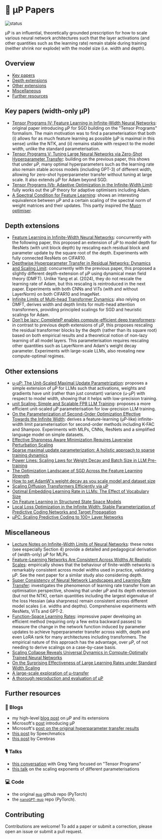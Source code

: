 # 📑 μP Papers

![status](https://img.shields.io/badge/status-active-green)

μP is an influential, theoretically grounded prescription for how to scale 
various neural network architectures such that the layer activations (and other 
quantities such as the learning rate) remain stable during training (neither 
shrink nor explode) with the model size (i.e. width and depth).


## Overview
* [Key papers](#key-papers-width-only-μp)
* [Depth extensions](#depth-extensions)
* [Other extensions](#other-extensions)
* [Miscellaneous](#miscellaneous)
* [Further resources](#further-resources)


## Key papers (width-only μP)
* [Tensor Programs IV: Feature Learning in Infinite-Width Neural Networks](https://arxiv.org/abs/2011.14522): original paper introducing μP for SGD building on the "Tensor Programs" formalism. The main motivation was to find a parameterisation that both (i) allows for as much feature learning as possible (μP is maximal in this sense) unlike the NTK, and (ii) remains stable with respect to the model width, unlike the standard parameterisation.
* [Tensor Programs V: Tuning Large Neural Networks via Zero-Shot Hyperparameter Transfer](https://arxiv.org/abs/2203.03466): building on the previous paper, this shows that under μP, many optimal hyperparameters such as the learning rate also remain stable across models (including GPT-3) of different width, allowing for zero-shot hyperparameter transfer without tuning at large scale. It also extends μP for Adam beyond SGD.
* [Tensor Programs IVb: Adaptive Optimization in the Infinite-Width Limit](https://arxiv.org/abs/2308.01814): fully works out the μP theory for adaptive optimisers including Adam.
* [A Spectral Condition for Feature Learning](https://arxiv.org/abs/2310.17813): shows an interesting equivalence between μP and a certain scaling of the spectral norm of weight matrices and their updates. This partly inspired the [Muon optimiser](https://jeremybernste.in/writing/deriving-muon).


## Depth extensions
* [Feature Learning in Infinite-Width Neural Networks](https://arxiv.org/abs/2011.14522): concurrently with the following paper, this proposed an extension of μP to model depth for ResNets (with unit block depth) by rescaling each residual block and parameter update by the square root of the depth. Experiments with fully connected ResNets on CIFAR10.
* [Depthwise Hyperparameter Transfer in Residual Networks: Dynamics and Scaling Limit](https://arxiv.org/abs/2309.16620): concurrently with the previous paper, this proposed a slightly different depth-extension of μP using dynamical mean field theory (DMFT). Unlike Yang et al. (2024), they do not rescale the learning rate of Adam, but this rescaling is reintroduced in the next paper. Experiments with both CNNs and ViTs (with and without LayerNorm) on both CIFAR10 and ImageNet.
* [Infinite Limits of Multi-head Transformer Dynamics](https://arxiv.org/abs/2405.15712): also relying on DMFT, derives width and depth limits for multi-head attention transformers, providing principled scalings for SGD and heuristic scalings for Adam.
* [Don’t be lazy: CompleteP enables compute-efficient deep transformers](https://arxiv.org/abs/2505.01618): in contrast to previous depth extensions of μP, this proposes rescaling the residual transformer blocks by the depth (rather than its square root) based on both empirical results and a theoretical notion of non-lazy learning of all model layers. This parameterisation requires rescaling other quantities such as LayerNorm and Adam's weight decay parameter. Experiments with large-scale LLMs, also revealing new compute-optimal regimes.


## Other extensions
* [u-μP: The Unit-Scaled Maximal Update Parametrization](https://arxiv.org/abs/2407.17465): proposes a simple extension of μP for LLMs such that activations, weights and gradients have unit (rather than just constant) variance (u-μP) with respect to model width, showing that it helps with low-precision training.
* [μnit Scaling: Simple and Scalable FP8 LLM Training](https://arxiv.org/abs/2502.05967): proposes a more efficient unit-scaled μP parameterisation for low-precision LLM training.
* [On the Parameterization of Second-Order Optimization Effective Towards the Infinite Width](https://arxiv.org/abs/2312.12226): derives a feature-learning (μP-like) infinite-width limit parameterisation for second-order methods including K-FAC and Shampoo. Experiments with MLPs, CNNs, ResNets and a simplified language model on simple datasets.
* [Effective Sharpness Aware Minimization Requires Layerwise Perturbation Scaling](https://openreview.net/forum?id=Qo6KUhQkPw)
* [Sparse maximal update parameterization: A holistic approach to sparse training dynamics](https://proceedings.neurips.cc/paper_files/paper/2024/hash/3b6aaffec941f98930753fa6d6de7263-Abstract-Conference.html)
* [Power Lines: Scaling Laws for Weight Decay and Batch Size in LLM Pre-training](https://arxiv.org/abs/2505.13738)
* [The Optimization Landscape of SGD Across the Feature Learning Strength](https://arxiv.org/abs/2410.04642)
* [How to set AdamW's weight decay as you scale model and dataset size](https://arxiv.org/abs/2405.13698)
* [Scaling Diffusion Transformers Efficiently via μP](https://arxiv.org/abs/2505.15270)
* [Optimal Embedding Learning Rate in LLMs: The Effect of Vocabulary Size](https://arxiv.org/abs/2506.15025)
* [On Feature Learning in Structured State Space Models](https://openreview.net/forum?id=aQv5AbN1wF)
* [Local Loss Optimization in the Infinite Width: Stable Parameterization of Predictive Coding Networks and Target Propagation](https://arxiv.org/abs/2411.02001)
* [μPC: Scaling Predictive Coding to 100+ Layer Networks](https://arxiv.org/abs/2505.13124)


## Miscellaneous
* [Lecture Notes on Infinite-Width Limits of Neural Networks](https://mlschool.princeton.edu/sites/g/files/toruqf5946/files/documents/Princeton___Lecture_Notes_0.pdf): these notes (see especially Section 4) provide a detailed and pedagogical derivation of (width-only) μP for MLPs.
* [Feature-Learning Networks Are Consistent Across Widths At Realistic Scales](https://proceedings.neurips.cc/paper_files/paper/2023/hash/03600ae6c3392fd65ad7c3a90c6f7ce8-Abstract-Conference.html): empirically shows that the behaviour of finite-width networks is remarkably consistent across model widths used in practice, validating μP. See the next paper for a similar study also considering depth.
* [Super Consistency of Neural Network Landscapes and Learning Rate Transfer](https://proceedings.neurips.cc/paper_files/paper/2024/hash/ba1d33849b963efc6b5d3082ad68f480-Abstract-Conference.html): investigates the phenomenon of learning rate transfer from an optimisation perspective, showing that under μP and its depth extension (but not the NTK), certain quantities including the largest eigenvalue of the loss Hessian (aka sharpness) remain consistent across different model scales (i.e. widths and depths). Comprehensive experiments with ResNets, ViTs and GPT-2.
* [Function-Space Learning Rates](https://arxiv.org/abs/2502.17405): impressive paper developing an efficient method (requiring only a few extra backward passes) to measure the change in the network function induced by parameter updates to achieve hyperparameter transfer across width, depth and even LoRA rank for many architectures including transformers. The empirical nature of this approach has the advantage, over μP, of not needing to derive scalings on a case-by-case basis.
* [Scaling Collapse Reveals Universal Dynamics in Compute-Optimally Trained Neural Networks](https://arxiv.org/abs/2507.02119)
* [On the Surprising Effectiveness of Large Learning Rates under Standard Width Scaling](https://arxiv.org/abs/2505.22491)
* [A large-scale exploration of μ-transfer](https://arxiv.org/abs/2404.05728v5)
* [A thorough reproduction and evaluation of μP](https://openreview.net/forum?id=AFxEdJwQcp)


## Further resources

### 📝 Blogs
* my high-level [blog post](https://francesco-innocenti.github.io/posts/2025/04/09/Infinite-Widths-&-Depths-Part-III-The-Maximal-Update-Parameterisation/) on μP and its extensions
* Microsoft's [post](https://www.microsoft.com/en-us/research/blog/on-infinitely-wide-neural-networks-that-exhibit-feature-learning/) 
introducing μP
* Microsoft's [post on the original hyperparameter transfer results](https://www.microsoft.com/en-us/research/blog/%C2%B5transfer-a-technique-for-hyperparameter-tuning-of-enormous-neural-networks/)
* [this post](https://blog.speechmatics.com/mup) by Speechmatics
* [this post](https://cerebras.ai/blog/the-practitioners-guide-to-the-maximal-update-parameterization) 
by Cerebras

### 🎙️ Talks
* [this conversation](https://www.youtube.com/watch?v=1aXOXHA7Jcw&t=2723s&ab_channel=TimothyNguyen) 
with Greg Yang focused on "Tensor Programs"
* [this talk](https://www.youtube.com/watch?v=CnAfD7aVzLg&ab_channel=AutoMLSeminars) on the scaling exponents of different parameterisations

### 💻 Code
* the original [`mup`](https://github.com/microsoft/mup?tab=readme-ov-file#coord-check) github repo (PyTorch)
* the [`nanoGPT-mup`](https://github.com/EleutherAI/nanoGPT-mup?tab=readme-ov-file) repo (PyTorch).


## Contributing
Contributions are welcome! To add a paper or submit a correction, please open an 
issue or submit a pull request.